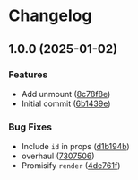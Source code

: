 # Changelog

## 1.0.0 (2025-01-02)


### Features

* Add unmount ([8c78f8e](https://github.com/ookkoouu/react-webext-menu/commit/8c78f8ed871e85ac579e5937cecbd01348aaffd0))
* Initial commit ([6b1439e](https://github.com/ookkoouu/react-webext-menu/commit/6b1439e5c5dadef5edda09d7e27de8355925c09c))


### Bug Fixes

* Include `id` in props ([d1b194b](https://github.com/ookkoouu/react-webext-menu/commit/d1b194bc294501f913a5f9147d379f32b0eb0f4b))
* overhaul ([7307506](https://github.com/ookkoouu/react-webext-menu/commit/7307506ddff64fb748aac9df44de7c7fc4c4125f))
* Promisify `render` ([4de761f](https://github.com/ookkoouu/react-webext-menu/commit/4de761f78fc70c3bff778e4f2da6a7fa7624d01a))
